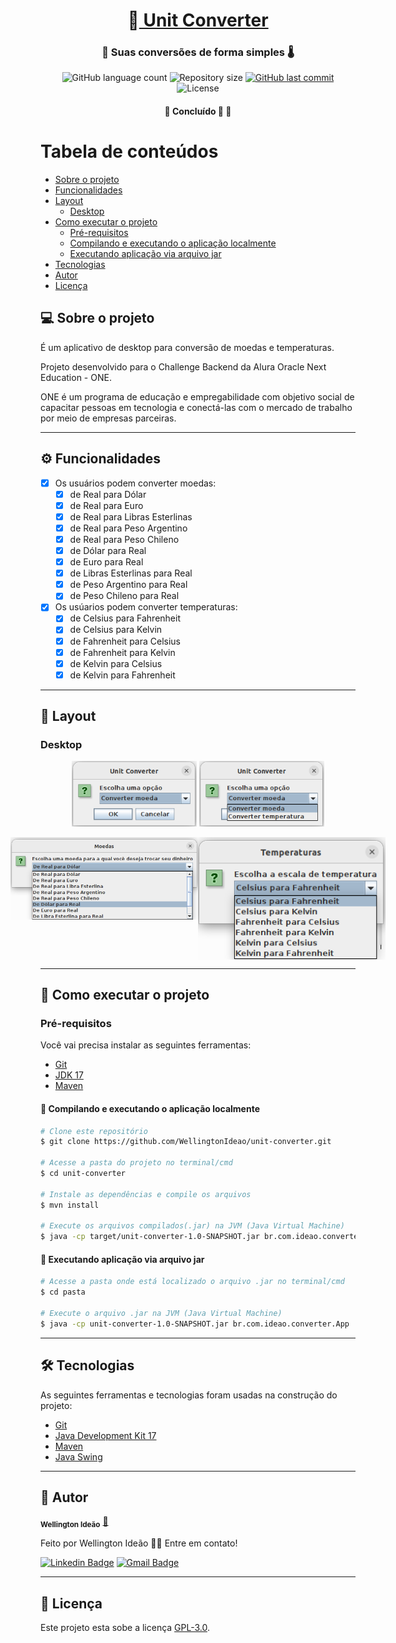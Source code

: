 <h1 align="center">
     💱<a href="#" alt="site do unit converter"> Unit Converter </a>
</h1>
<h3 align="center">
    💸 Suas conversões de forma simples 🌡️ 
</h3>

<p align="center">
  <img alt="GitHub language count" src="https://img.shields.io/github/languages/count/wellingtonideao/unit-converter">
  <img alt="Repository size" src="https://img.shields.io/github/repo-size/wellingtonideao/unit-converter">
  <a href="https://github.com/WellingtonIdeao/unit-converter/commits/main">
    <img alt="GitHub last commit" src="https://img.shields.io/github/last-commit/wellingtonideao/unit-converter">
  </a>
  <img alt="License" src="https://img.shields.io/github/license/wellingtonideao/unit-converter">  
</p>

<h4 align="center">
	🚧 Concluído 🚀 🚧
</h4>

Tabela de conteúdos
=====================

   * [Sobre o projeto](#-sobre-o-projeto)
   * [Funcionalidades](#-funcionalidades)
   * [Layout](#-layout)
     * [Desktop](#desktop) 
   * [Como executar o projeto](#-como-executar-o-projeto)
     * [Pré-requisitos](#pré-requisitos)
     * [Compilando e executando o aplicação localmente](#user-content--compilando-e-executando-o-aplicação-localmente)
     * [Executando aplicação via arquivo jar](#user-content--executando-aplicação-via-arquivo-jar)
   * [Tecnologias](#-tecnologias)
   * [Autor](#-autor)
   * [Licença](#-licença)

## 💻 Sobre o projeto

É um aplicativo de desktop para conversão de moedas e temperaturas.

Projeto desenvolvido para o Challenge Backend da Alura Oracle Next Education - ONE.

ONE é um programa de educação e empregabilidade com objetivo social de capacitar pessoas em tecnologia e conectá-las com o mercado de trabalho por meio de empresas parceiras.

---

## ⚙ Funcionalidades

- [x] Os usuários podem converter moedas:
  - [x] de Real para Dólar
  - [x] de Real para Euro
  - [x] de Real para Libras Esterlinas
  - [x] de Real para Peso Argentino
  - [x] de Real para Peso Chileno
  - [x] de Dólar para Real
  - [x] de Euro para Real
  - [x] de Libras Esterlinas para Real
  - [x] de Peso Argentino para Real
  - [x] de Peso Chileno para Real

- [x] Os usúarios podem converter temperaturas:  
  - [x] de Celsius para Fahrenheit
  - [x] de Celsius para Kelvin
  - [x] de Fahrenheit para Celsius
  - [x] de Fahrenheit para Kelvin
  - [x] de Kelvin para Celsius
  - [x] de Kelvin para Fahrenheit
  
---

## 🎨 Layout

### Desktop
<p align="center">
  <img alt="Menu principal" title="#Menu principal" src="./assets/menu-principal.png" width="200px">
  <img alt="Opções de conversões" title="#Opções de conversões" src="./assets/opcoes-de-conversoes.png" width="200px">
</p>
<p align="center" style="display: flex; align-items: flex-start; justify-content: center;">
  <img alt="NextLevelWeek" title="#NextLevelWeek" src="./assets/conversor-de-moedas.png" width="300px">
  <img alt="NextLevelWeek" title="#NextLevelWeek" src="./assets/conversor-de-temperatura.png" width="300px">
</p>

---

## 🚀 Como executar o projeto

### Pré-requisitos
Você vai precisa instalar as seguintes ferramentas:
* [Git](https://git-scm.com)
* [JDK 17](https://www.oracle.com/java/technologies/javase/jdk17-archive-downloads.html)
* [Maven](https://maven.apache.org/download.cgi)


#### 🎲 Compilando e executando o aplicação localmente

 ```bash
# Clone este repositório
$ git clone https://github.com/WellingtonIdeao/unit-converter.git

# Acesse a pasta do projeto no terminal/cmd
$ cd unit-converter

# Instale as dependências e compile os arquivos
$ mvn install

# Execute os arquivos compilados(.jar) na JVM (Java Virtual Machine)
$ java -cp target/unit-converter-1.0-SNAPSHOT.jar br.com.ideao.converter.App
```

#### 🧭 Executando aplicação via arquivo jar

```bash
# Acesse a pasta onde está localizado o arquivo .jar no terminal/cmd
$ cd pasta

# Execute o arquivo .jar na JVM (Java Virtual Machine)
$ java -cp unit-converter-1.0-SNAPSHOT.jar br.com.ideao.converter.App
```
---

## 🛠 Tecnologias

As seguintes ferramentas e tecnologias foram usadas na construção do projeto:
* [Git](https://git-scm.com)
* [Java Development Kit 17](https://www.oracle.com/java/technologies/javase/jdk17-archive-downloads.html)
* [Maven](https://maven.apache.org/download.cgi)
* [Java Swing](https://docs.oracle.com/en/java/javase/17/docs/api/java.desktop/javax/swing/package-summary.html)

---

## 🦸 Autor

<a><sub><b>Wellington Ideão</b></sub></a> <a href="https://github.com/WellingtonIdeao" title="Github">🚀</a>

Feito por Wellington Ideão 👋🏽 Entre em contato!

[![Linkedin Badge](https://img.shields.io/badge/-Wellington-blue?style=flat-square&logo=Linkedin&logoColor=white&link=https://www.linkedin.com/in/wellington-ideao/)](https://www.linkedin.com/in/wellington-ideao/)
[![Gmail Badge](https://img.shields.io/badge/-wellington.ideao@gmail.com-c14438?style=flat-square&logo=Gmail&logoColor=white&link=mailto:wellington.ideao@gmail.com)](mailto:wellington.ideao@gmail.com)

---

## 📝 Licença
Este projeto esta sobe a licença [GPL-3.0](./LICENSE).

